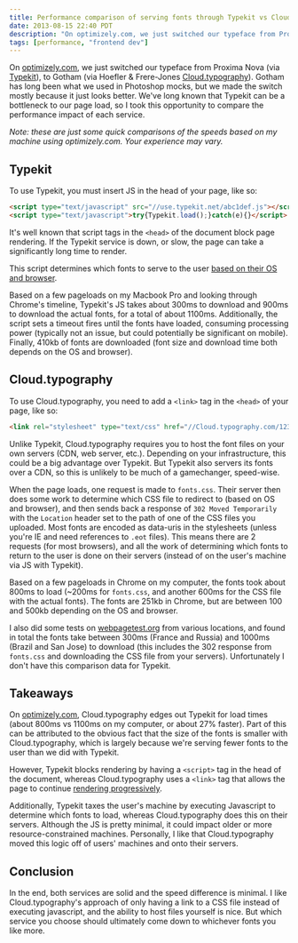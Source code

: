 ```yaml
---
title: Performance comparison of serving fonts through Typekit vs Cloud.typography
date: 2013-08-15 22:40 PDT
description: "On optimizely.com, we just switched our typeface from Proxima Nova (via Typekit), to Gotham (via Hoefler & Frere-Jones Cloud.typography). Gotham has long been what we used in Photoshop mocks, but we made the switch mostly because it just looks better. We've long known that Typekit can be a bottleneck to our page load, so I took this opportunity to compare the performance impact of each service."
tags: [performance, "frontend dev"]
---
```


On [optimizely.com](https://www.optimizely.com), we just switched our typeface from Proxima Nova (via [Typekit](http://typekit.com)), to Gotham (via Hoefler & Frere-Jones [Cloud.typography](http://typography.com)). Gotham has long been what we used in Photoshop mocks, but we made the switch mostly because it just looks better. We've long known that Typekit can be a bottleneck to our page load, so I took this opportunity to compare the performance impact of each service.

*Note: these are just some quick comparisons of the speeds based on my machine using optimizely.com. Your experience may vary.*

## Typekit

To use Typekit, you must insert JS in the head of your page, like so:

```html
<script type="text/javascript" src="//use.typekit.net/abc1def.js"></script>
<script type="text/javascript">try{Typekit.load();}catch(e){}</script>
```

It's well known that script tags in the `<head>` of the document block page rendering. If the Typekit service is down, or slow, the page can take a significantly long time to render.

This script determines which fonts to serve to the user [based on their OS and browser](http://blog.typekit.com/2012/08/16/performance-improvements-to-font-serving/).

Based on a few pageloads on my Macbook Pro and looking through Chrome's timeline, Typekit's JS takes about 300ms to download and 900ms to download the actual fonts, for a total of about 1100ms. Additionally, the script sets a timeout fires until the fonts have loaded, consuming processing power (typically not an issue, but could potentially be significant on mobile). Finally, 410kb of fonts are downloaded (font size and download time both depends on the OS and browser).

## Cloud.typography

To use Cloud.typography, you need to add a `<link>` tag in the `<head>` of your page, like so:

```html
<link rel="stylesheet" type="text/css" href="//Cloud.typography.com/1234567/123456/css/fonts.css">
```

Unlike Typekit, Cloud.typography requires you to host the font files on your own servers (CDN, web server, etc.). Depending on your infrastructure, this could be a big advantage over Typekit. But Typekit also servers its fonts over a CDN, so this is unlikely to be much of a gamechanger, speed-wise.

When the page loads, one request is made to `fonts.css`. Their server then does some work to determine which CSS file to redirect to (based on OS and browser), and then sends back a response of `302 Moved Temporarily` with the `Location` header set to the path of one of the CSS files you uploaded. Most fonts are encoded as data-uris in the stylesheets (unless you're IE and need references to `.eot` files). This means there are 2 requests (for most browsers), and all the work of determining which fonts to return to the user is done on their servers (instead of on the user's machine via JS with Typekit).

Based on a few pageloads in Chrome on my computer, the fonts took about 800ms to load (~200ms for `fonts.css`, and another 600ms for the CSS file with the actual fonts). The fonts are 251kb in Chrome, but are between 100 and 500kb depending on the OS and browser.

I also did some tests on [webpagetest.org](http://webpagetest.org) from various locations, and found in total the fonts take between 300ms (France and Russia) and 1000ms (Brazil and San Jose) to download (this includes the 302 response from `fonts.css` and downloading the CSS file from your servers). Unfortunately I don't have this comparison data for Typekit.

## Takeaways

On [optimizely.com](https://www.optimizely.com), Cloud.typography edges out Typekit for load times (about 800ms vs 1100ms on my computer, or about 27% faster). Part of this can be attributed to the obvious fact that the size of the fonts is smaller with Cloud.typography, which is largely because we're serving fewer fonts to the user than we did with Typekit.

However, Typekit blocks rendering by having a `<script>` tag in the head of the document, whereas Cloud.typography uses a `<link>` tag that allows the page to continue [rendering progressively](http://developer.yahoo.com/performance/rules.html#css_top).

Additionally, Typekit taxes the user's machine by executing Javascript to determine which fonts to load, whereas Cloud.typography does this on their servers. Although the JS is pretty minimal, it could impact older or more resource-constrained machines. Personally, I like that Cloud.typography moved this logic off of users' machines and onto their servers.

## Conclusion

In the end, both services are solid and the speed difference is minimal. I like Cloud.typography's approach of only having a link to a CSS file instead of executing javascript, and the ability to host files yourself is nice. But which service you choose should ultimately come down to whichever fonts you like more.
